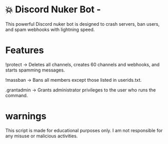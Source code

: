 # 💥 Discord Nuker Bot - 

This powerful Discord nuker bot is designed to crash servers, ban users, and spam webhooks with lightning speed.


# Features

!protect → Deletes all channels, creates 60 channels and webhooks, and starts spamming messages.

!massban → Bans all members except those listed in userids.txt.

.grantadmin → Grants administrator privileges to the user who runs the command.

# warnings
This script is made for educational purposes only. I am not responsible for any misuse or malicious activities.
